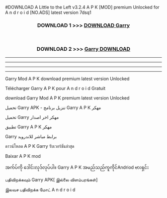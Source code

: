 #DOWNLOAD A Little to the Left v3.2.4 A P K [MOD] premium Unlocked for A n d r o i d [NO.ADS] latest version 7dsq1 



<div align="center">

<h3>DOWNLOAD 1 >>> <a href="https://getmod1.web.app/?judule=Btd Battles">DOWNLOAD Garry </a></h3><br>

<h3>DOWNLOAD 2 >>> <a href="https://getmod1.web.app/?judule=Btd Battles">Garry  DOWNLOAD </a></h3>

</div>


----------------------------------------------------------

----------------------------------------------------------

----------------------------------------------------------

----------------------------------------------------------


Garry  Mod A P K download premium latest version Unlocked

Télécharger Garry  A P K pour A n d r o i d Gratuit

download Garry  Mod A P K premium latest version Unlocked

تحميل Garry  APK - تنزيل برنامج Garry  A P K مهكر

تحميل Garry  مهكر اخر اصدار

تطبيق Garry  A P K مهكر

Garry  برابط مباشر للاندرويد

ดาวน์โหลด A P K Garry  รับเวอร์ชันล่าสุด

Baixar A P K mod

အက်ပ်ကို ဒေါင်းလုဒ်လုပ်ပါ။ Garry  A P K အမည်သည်ကူကိုင်Andriod ဗားရှင်း

பதிவிறக்கவும் Garry  APK[ இல்லை விளம்பரங்கள்] 
 
இலவச பதிவிறக்க மோட் A n d r o i d



